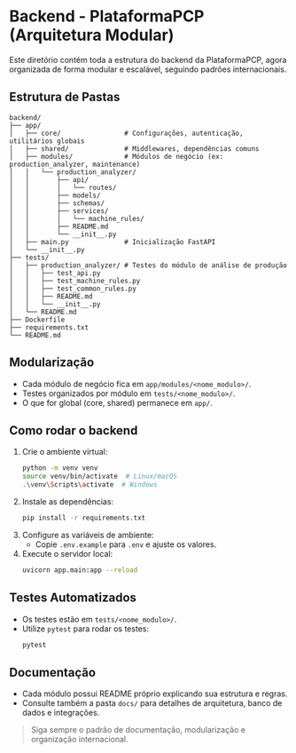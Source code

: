 # Backend - PlataformaPCP (Arquitetura Modular)

Este diretório contém toda a estrutura do backend da PlataformaPCP, agora organizada de forma modular e escalável, seguindo padrões internacionais.

## Estrutura de Pastas

```
backend/
├── app/
│   ├── core/                # Configurações, autenticação, utilitários globais
│   ├── shared/              # Middlewares, dependências comuns
│   ├── modules/             # Módulos de negócio (ex: production_analyzer, maintenance)
│   │   └── production_analyzer/
│   │       ├── api/
│   │       │   └── routes/
│   │       ├── models/
│   │       ├── schemas/
│   │       ├── services/
│   │       │   └── machine_rules/
│   │       ├── README.md
│   │       └── __init__.py
│   ├── main.py              # Inicialização FastAPI
│   └── __init__.py
├── tests/
│   ├── production_analyzer/ # Testes do módulo de análise de produção
│   │   ├── test_api.py
│   │   ├── test_machine_rules.py
│   │   ├── test_common_rules.py
│   │   ├── README.md
│   │   └── __init__.py
│   └── README.md
├── Dockerfile
├── requirements.txt
└── README.md
```

## Modularização
- Cada módulo de negócio fica em `app/modules/<nome_modulo>/`.
- Testes organizados por módulo em `tests/<nome_modulo>/`.
- O que for global (core, shared) permanece em `app/`.

## Como rodar o backend
1. Crie o ambiente virtual:
   ```sh
   python -m venv venv
   source venv/bin/activate  # Linux/macOS
   .\venv\Scripts\activate  # Windows
   ```
2. Instale as dependências:
   ```sh
   pip install -r requirements.txt
   ```
3. Configure as variáveis de ambiente:
   - Copie `.env.example` para `.env` e ajuste os valores.
4. Execute o servidor local:
   ```sh
   uvicorn app.main:app --reload
   ```

## Testes Automatizados
- Os testes estão em `tests/<nome_modulo>/`.
- Utilize `pytest` para rodar os testes:
  ```sh
  pytest
  ```

## Documentação
- Cada módulo possui README próprio explicando sua estrutura e regras.
- Consulte também a pasta `docs/` para detalhes de arquitetura, banco de dados e integrações.

> Siga sempre o padrão de documentação, modularização e organização internacional.
